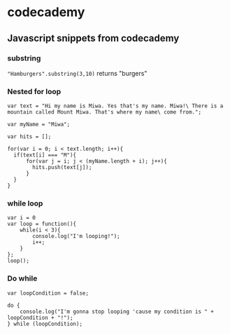 # codecademy
## Javascript snippets from codecademy

### substring

`"Hamburgers".substring(3,10)` returns "burgers"

### Nested for loop

    var text = "Hi my name is Miwa. Yes that's my name. Miwa!\ There is a mountain called Mount Miwa. That's where my name\ come from.";

    var myName = "Miwa";

    var hits = [];

    for(var i = 0; i < text.length; i++){
      if(text[i] === "M"){
          for(var j = i; j < (myName.length + i); j++){
            hits.push(text[j]);
          }
      }
    }

### while loop

    var i = 0
    var loop = function(){
	    while(i < 3){
		    console.log("I'm looping!");
		    i++;
	    }
    };
    loop();
    
### Do while

	var loopCondition = false;

	do {
		console.log("I'm gonna stop looping 'cause my condition is " + loopCondition + "!");	
	} while (loopCondition);
